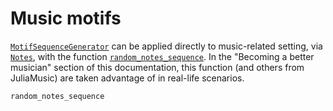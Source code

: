 # Music motifs
[`MotifSequenceGenerator`](@ref) can be applied directly to music-related setting, via [`Notes`](@ref), with the function [`random_notes_sequence`](@ref). In the "Becoming a better musician" section of this documentation, this function (and others from JuliaMusic) are taken advantage of in real-life scenarios.

```@docs
random_notes_sequence
```
